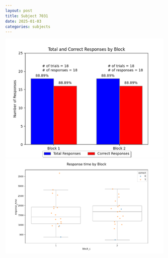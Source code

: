 ```yaml
---
layout: post
title: Subject 7031
date: 2025-01-03
categories: subjects
---
```


![](data/7031/run-16/7031_ATS_responses.png)
![](data/7031/run-16/7031_ATS_rt.png)
